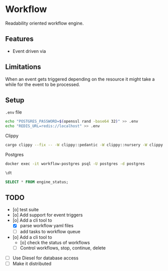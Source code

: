 # Workflow

Readability oriented workflow engine.
## Features

- Event driven via  
## Limitations

When an event gets triggered depending on the resource it might take a while for the event to be processed.

## Setup

`.env` file

```bash
echo "POSTGRES_PASSWORD=$(openssl rand -base64 32)" >> .env
echo "REDIS_URL=redis://localhost" >> .env
```

Clippy 

```bash
cargo clippy --fix -- -W clippy::pedantic -W clippy::nursery -W clippy::unwrap_used -W clippy::todo -W clippy::dbg_macro -W clippy::print_stdout -W clippy::unimplemented

```


Postgres

```bash
docker exec -it workflow-postgres psql -U postgres -d postgres
```

```sql
\dt

SELECT * FROM engine_status;
```


## TODO
- [o] test suite
- [o] Add support for event triggers
- [o] Add a cli tool to 
  - [x] parse workflow yaml files
  - [ ] add tasks to workflow queue 
- [o] Add a cli tool to 
  - [o] check the status of workflows
  - [ ] Control workflows, stop, continue, delete
- [ ] Use Diesel for database access
- [ ] Make it distributed

